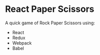 React Paper Scissors
====================

A quick game of Rock Paper Scissors using:
- React
- Redux
- Webpack
- Babel
